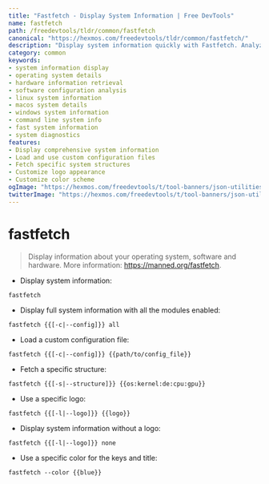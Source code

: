```yaml
---
title: "Fastfetch - Display System Information | Free DevTools"
name: fastfetch
path: /freedevtools/tldr/common/fastfetch
canonical: "https://hexmos.com/freedevtools/tldr/common/fastfetch/"
description: "Display system information quickly with Fastfetch. Analyze operating system, software, and hardware details. Free online tool, no registration required."
category: common
keywords:
- system information display
- operating system details
- hardware information retrieval
- software configuration analysis
- linux system information
- macos system details
- windows system information
- command line system info
- fast system information
- system diagnostics
features:
- Display comprehensive system information
- Load and use custom configuration files
- Fetch specific system structures
- Customize logo appearance
- Customize color scheme
ogImage: "https://hexmos.com/freedevtools/t/tool-banners/json-utilities-banner.png"
twitterImage: "https://hexmos.com/freedevtools/t/tool-banners/json-utilities-banner.png"
---
```


# fastfetch

> Display information about your operating system, software and hardware.
> More information: <https://manned.org/fastfetch>.

- Display system information:

`fastfetch`

- Display full system information with all the modules enabled:

`fastfetch {{[-c|--config]}} all`

- Load a custom configuration file:

`fastfetch {{[-c|--config]}} {{path/to/config_file}}`

- Fetch a specific structure:

`fastfetch {{[-s|--structure]}} {{os:kernel:de:cpu:gpu}}`

- Use a specific logo:

`fastfetch {{[-l|--logo]}} {{logo}}`

- Display system information without a logo:

`fastfetch {{[-l|--logo]}} none`

- Use a specific color for the keys and title:

`fastfetch --color {{blue}}`
